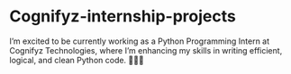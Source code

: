 # Cognifyz-internship-projects
I’m excited to be currently working as a Python Programming Intern at Cognifyz Technologies, where I’m enhancing my skills in writing efficient, logical, and clean Python code. 🧑‍💻🐍
